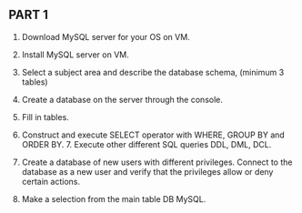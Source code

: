 ## PART 1

1. Download MySQL server for your OS on VM.
2. Install MySQL server on VM.

3. Select a subject area and describe the database schema, (minimum 3 tables)

4. Create a database on the server through the console.

5. Fill in tables.

6. Construct and execute SELECT operator with WHERE, GROUP BY and ORDER BY. 7. Execute other different SQL queries DDL, DML, DCL.

8. Create a database of new users with different privileges. Connect to the database as a new user and verify that the privileges allow or deny certain actions.

9. Make a selection from the main table DB MySQL.
